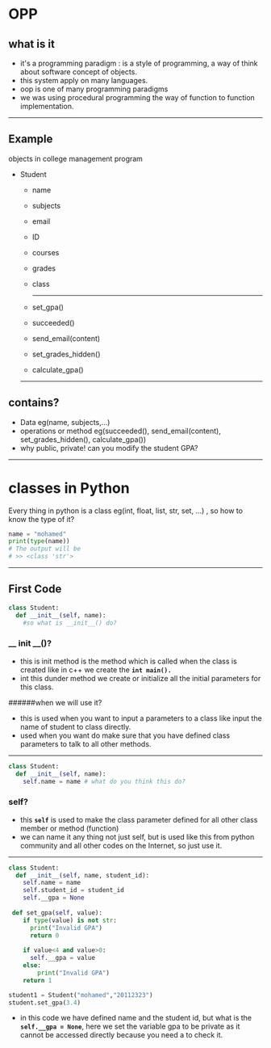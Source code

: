 # OPP

## what is it

- it's a programming paradigm : is a style of programming, a way of think about software concept of objects.
- this system apply on many languages.
- oop is one of many programming paradigms 
- we was using procedural programming the way of function to function implementation.

------------

## Example

objects in college management program

- Student

  - name

  - subjects

  - email

  - ID

  - courses

  - grades

  - class

    ---

  - set_gpa()

  - succeeded()

  - send_email(content)

  - set_grades_hidden()

  - calculate_gpa()

  ----

## contains?

- Data eg(name, subjects,...)
- operations or method eg(succeeded(), send_email(content), set_grades_hidden(), calculate_gpa())
- why public, private! can you modify the student GPA?


---

# classes in Python

Every thing in python is a class eg(int, float, list, str, set, ...) , so how to know the type of it?

```python
name = "mohamed"
print(type(name))
# The output will be
# >> <class 'str'>
```

----

## First Code

```python
class Student:
  def __init__(self, name):
	#so what is __init__() do?
```

### __ init __()? 

- this is init method is the method which is called when the class is created like in c++ we create the **`int main().`**
- int this dunder method we create or initialize all the initial parameters for this class.

######when we will use it?

- this is used when you want to input a parameters to a class like input the name of student to class directly.
- used when you want do make sure that you have defined class parameters to talk to all other methods.

----

```python
class Student:
  def __init__(self, name):
    self.name = name # what do you think this do?
```

### self?

- this  **`self`**  is used to make the class parameter defined for all other class member or method (function)
- we can name it any thing not just self, but is used like this from python community and all other codes on the Internet, so just use it.

----

```python
class Student:
  def __init__(self, name, student_id):
    self.name = name
    self.student_id = student_id
    self.__gpa = None
    
 def set_gpa(self, value):
  	if type(value) is not str:
      print("Invalid GPA")
      return 0
    
    if value<4 and value>0:
      self.__gpa = value
    else:
        print("Invalid GPA")
    return 1

student1 = Student("mohamed","20112323")
student.set_gpa(3.4)
```

- in this code we have defined name and the student id, but what is the **`self.__gpa = None`**, here we set the variable gpa to be private as it cannot be accessed directly  because you need a to check it.
